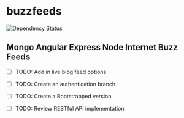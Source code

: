 # buzzfeeds

[![Dependency Status](https://gemnasium.com/site-demo/buzzfeeds.svg)](https://gemnasium.com/site-demo/buzzfeeds)


## Mongo Angular Express Node Internet Buzz Feeds

- [ ] TODO: Add in live blog feed options

- [ ] TODO: Create an authentication branch

- [ ] TODO: Create a Bootstrapped version

- [ ] TODO: Review RESTful API implementation 